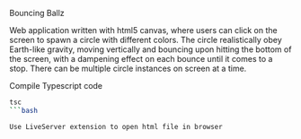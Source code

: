 Bouncing Ballz

Web application written with html5 canvas, where users can click on the screen to spawn a circle with different colors. The circle realistically obey Earth-like gravity, moving vertically and bouncing upon hitting the bottom of the screen, with a dampening effect on each bounce until it comes to a stop. There can be multiple circle instances on screen at a time.

Compile Typescript code

```bash
tsc
```bash

Use LiveServer extension to open html file in browser

